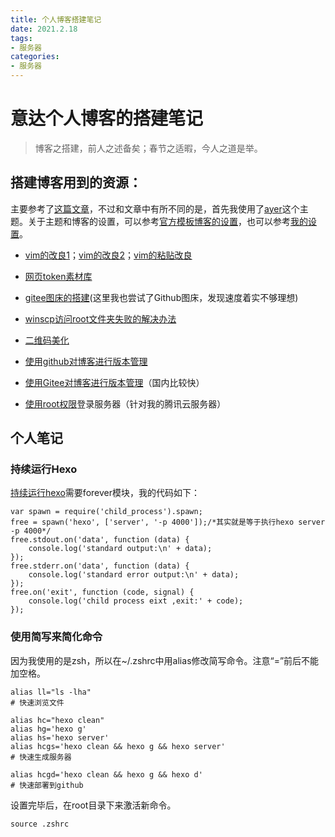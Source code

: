 ```yaml
---
title: 个人博客搭建笔记
date: 2021.2.18
tags: 
- 服务器
categories:
- 服务器
---
```




# 意达个人博客的搭建笔记

> 博客之搭建，前人之述备矣；春节之适暇，今人之道是举。




## 搭建博客用到的资源：
主要参考了[这篇文章](https://blog.csdn.net/sinat_37781304/article/details/82729029)，不过和文章中有所不同的是，首先我使用了[ayer](https://github.com/Shen-Yu/hexo-theme-ayer)这个主题。关于主题和博客的设置，可以参考[官方模板博客的设置](https://gitee.com/shen-yu/shen-yu/tree/dev/source)，也可以参考[我的设置](https://github.com/DF-Master/yidablog)。

- [vim的改良1](https://linuxhint.com/configure_vim_vimrc/)；[vim的改良2](https://blog.csdn.net/qq_37934101/article/details/80287879)；[vim的粘贴改良](http://xstarcd.github.io/wiki/vim/vim-copy-paste.html)

- [网页token素材库](www.iconfinder.com)

- [gitee图床的搭建](https://www.jianshu.com/p/a1e2cf01e05f)(这里我也尝试了Github图床，发现速度着实不够理想)

- [winscp访问root文件夹失败的解决办法](https://www.geek-share.com/detail/2763305440.html)

- [二维码美化](https://mh.cli.im/)

- [使用github对博客进行版本管理](https://blog.techbridge.cc/2018/01/17/learning-programming-and-coding-with-python-git-and-github-tutorial/)

- [使用Gitee对博客进行版本管理](https://blog.csdn.net/weixin_41010198/article/details/109166815)（国内比较快）

- [使用root权限](https://blog.csdn.net/qq_43178138/article/details/110100872)登录服务器（针对我的腾讯云服务器）

## 个人笔记

### 持续运行Hexo

[持续运行hexo](http://wiki.lonelyor.org/15655136450838.html)需要forever模块，我的代码如下：

```
var spawn = require('child_process').spawn;
free = spawn('hexo', ['server', '-p 4000']);/*其实就是等于执行hexo server -p 4000*/
free.stdout.on('data', function (data) {
	console.log('standard output:\n' + data);
});
free.stderr.on('data', function (data) { 
	console.log('standard error output:\n' + data);
});
free.on('exit', function (code, signal) {
	console.log('child process eixt ,exit:' + code);
});

```

### 使用简写来简化命令

因为我使用的是zsh，所以在~/.zshrc中用alias修改简写命令。注意“=”前后不能加空格。

```
alias ll="ls -lha"
# 快速浏览文件

alias hc="hexo clean"
alias hg='hexo g'                                                                         alias hs='hexo server'
alias hcgs='hexo clean && hexo g && hexo server'
# 快速生成服务器

alias hcgd='hexo clean && hexo g && hexo d'
# 快速部署到github
```

设置完毕后，在root目录下来激活新命令。

```
source .zshrc
```

